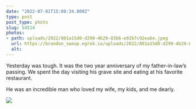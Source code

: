 ```yaml
---
date: "2022-07-01T15:08:34.000Z"
type: post 
post_type: photo
slug: 54514
photos: 
- path: uploads/2022/801a15d0-d299-4b29-83b6-e92b7c92ea6e.jpeg
  url: https://brandon_swoop.ngrok.io/uploads/2022/801a15d0-d299-4b29-83b6-e92b7c92ea6e.jpeg
  alt: 
---
```

Yesterday was tough. It was the two year anniversary of my father-in-law’s passing. 
We spent the day visiting his grave site and eating at his favorite restaurant. 

He was an incredible man who loved my wife, my kids, and me dearly. 


![](/uploads/2022/801a15d0-d299-4b29-83b6-e92b7c92ea6e.jpeg)

